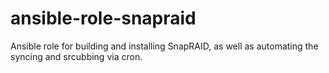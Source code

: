 # ansible-role-snapraid
Ansible role for building and installing SnapRAID, as well as automating the syncing and srcubbing via cron.
